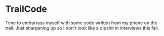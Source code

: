 # TrailCode
Time to embarrass myself with some code written from my phone on the trail. Just sharpening up so I don't look like a dipshit in interviews this fall. 

